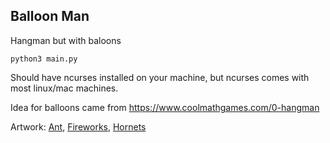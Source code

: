 ## Balloon Man

Hangman but with baloons

`python3 main.py`

Should have ncurses installed on your machine, 
but ncurses comes with most linux/mac machines.

Idea for balloons came from https://www.coolmathgames.com/0-hangman

Artwork: [Ant](https://www.asciiart.eu/animals/insects/ants),
[Fireworks](https://www.asciiart.eu/holiday-and-events/fireworks), [Hornets](https://www.asciiart.eu/animals/insects/ants)

